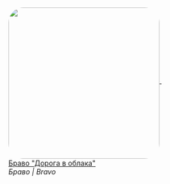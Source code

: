 <!--2023-12-31 12:00:10-->
<div>
<a class="nodecor" href=https://www.youtube.com/watch?v=VyS9GKNUsWI target="_blank">
  <img src="https://i.ytimg.com/vi/VyS9GKNUsWI/hqdefault.jpg" width="300px" align="middle" alt="" style="border-radius:10%">
</a>
&nbsp;&nbsp;&nbsp;
<div class="inlbl">
  <a class="nodecor" href="https://www.youtube.com/watch?v=VyS9GKNUsWI" target="_blank">Браво "Дорога в облака"</a><br>
  <i class="smaller2">Браво | Bravo</i>
</div>
</div>
